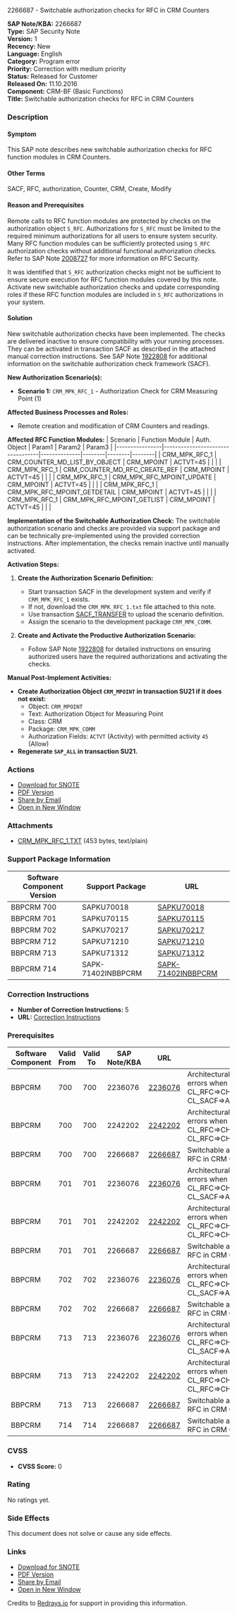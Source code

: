 2266687 - Switchable authorization checks for RFC in CRM Counters

**SAP Note/KBA:** 2266687  
**Type:** SAP Security Note  
**Version:** 1  
**Recency:** New  
**Language:** English  
**Category:** Program error  
**Priority:** Correction with medium priority  
**Status:** Released for Customer  
**Released On:** 11.10.2016  
**Component:** CRM-BF (Basic Functions)  
**Title:** Switchable authorization checks for RFC in CRM Counters

### Description

#### Symptom
This SAP note describes new switchable authorization checks for RFC function modules in CRM Counters.

#### Other Terms
SACF, RFC, authorization, Counter, CRM, Create, Modify

#### Reason and Prerequisites
Remote calls to RFC function modules are protected by checks on the authorization object `S_RFC`. Authorizations for `S_RFC` must be limited to the required minimum authorizations for all users to ensure system security. Many RFC function modules can be sufficiently protected using `S_RFC` authorization checks without additional functional authorization checks. Refer to SAP Note [2008727](https://me.sap.com/notes/2008727) for more information on RFC Security.

It was identified that `S_RFC` authorization checks might not be sufficient to ensure secure execution for RFC function modules covered by this note. Activate new switchable authorization checks and update corresponding roles if these RFC function modules are included in `S_RFC` authorizations in your system.

#### Solution
New switchable authorization checks have been implemented. The checks are delivered inactive to ensure compatibility with your running processes. They can be activated in transaction SACF as described in the attached manual correction instructions. See SAP Note [1922808](https://me.sap.com/notes/1922808) for additional information on the switchable authorization check framework (SACF).

**New Authorization Scenario(s):**
- **Scenario 1:** `CRM_MPK_RFC_1` - Authorization Check for CRM Measuring Point (1)

**Affected Business Processes and Roles:**
- Remote creation and modification of CRM Counters and readings.

**Affected RFC Function Modules:**
| Scenario       | Function Module                  | Auth. Object | Param1 | Param2 | Param3 |
|----------------|----------------------------------|--------------|--------|--------|--------|
| CRM_MPK_RFC_1  | CRM_COUNTER_MD_LIST_BY_OBJECT    | CRM_MPOINT   | ACTVT=45 |        |        |
| CRM_MPK_RFC_1  | CRM_COUNTER_MD_RFC_CREATE_REF     | CRM_MPOINT   | ACTVT=45 |        |        |
| CRM_MPK_RFC_1  | CRM_MPK_RFC_MPOINT_UPDATE         | CRM_MPOINT   | ACTVT=45 |        |        |
| CRM_MPK_RFC_1  | CRM_MPK_RFC_MPOINT_GETDETAIL      | CRM_MPOINT   | ACTVT=45 |        |        |
| CRM_MPK_RFC_1  | CRM_MPK_RFC_MPOINT_GETLIST        | CRM_MPOINT   | ACTVT=45 |        |        |

**Implementation of the Switchable Authorization Check:**
The switchable authorization scenario and checks are provided via support package and can be technically pre-implemented using the provided correction instructions. After implementation, the checks remain inactive until manually activated.

**Activation Steps:**
1. **Create the Authorization Scenario Definition:**
   - Start transaction SACF in the development system and verify if `CRM_MPK_RFC_1` exists.
   - If not, download the `CRM_MPK_RFC_1.txt` file attached to this note.
   - Use transaction [SACF_TRANSFER](https://me.sap.com/transactions/SACF_TRANSFER) to upload the scenario definition.
   - Assign the scenario to the development package `CRM_MPK_COMM`.

2. **Create and Activate the Productive Authorization Scenario:**
   - Follow SAP Note [1922808](https://me.sap.com/notes/1922808) for detailed instructions on ensuring authorized users have the required authorizations and activating the checks.

**Manual Post-Implement Activities:**
- **Create Authorization Object `CRM_MPOINT` in transaction SU21 if it does not exist:**
  - Object: `CRM_MPOINT`
  - Text: Authorization Object for Measuring Point
  - Class: CRM
  - Package: `CRM_MPK_COMM`
  - Authorization Fields: `ACTVT` (Activity) with permitted activity `45` (Allow)
- **Regenerate `SAP_ALL` in transaction SU21.**

### Actions
- [Download for SNOTE](https://notesdownloads.sap.com/note/0040000013833502017)
- [PDF Version](https://userapps.support.sap.com/sap/support/sfm/notes/print/0002266687?language=en-US&token=C3406C460A09393BDAD24B33E9E87E83)
- [Share by Email](https://me.sap.com/notes/0002266687/share)
- [Open in New Window](https://me.sap.com/notes/0002266687)

### Attachments
- [CRM_MPK_RFC_1.TXT](https://userapps.support.sap.com/sap/support/sapnotes/public/services/attachment.htm?iv_key=012006153200000106572016&iv_version=0001&iv_guid=6CAE8B27FE531ED683B841DCC526FEC7) (453 bytes, text/plain)

### Support Package Information
| Software Component Version | Support Package | URL |
|----------------------------|-----------------|-----|
| BBPCRM 700                 | SAPKU70018      | [SAPKU70018](https://me.sap.com/supportpackage/SAPKU70018) |
| BBPCRM 701                 | SAPKU70115      | [SAPKU70115](https://me.sap.com/supportpackage/SAPKU70115) |
| BBPCRM 702                 | SAPKU70217      | [SAPKU70217](https://me.sap.com/supportpackage/SAPKU70217) |
| BBPCRM 712                 | SAPKU71210      | [SAPKU71210](https://me.sap.com/supportpackage/SAPKU71210) |
| BBPCRM 713                 | SAPKU71312      | [SAPKU71312](https://me.sap.com/supportpackage/SAPKU71312) |
| BBPCRM 714                 | SAPK-71402INBBPCRM | [SAPK-71402INBBPCRM](https://me.sap.com/supportpackage/SAPK-71402INBBPCRM) |

### Correction Instructions
- **Number of Correction Instructions:** 5  
- **URL:** [Correction Instructions](https://me.sap.com/corrins/0002266687/63)

### Prerequisites
| Software Component | Valid From | Valid To | SAP Note/KBA | URL | Title | Component |
|--------------------|------------|----------|--------------|-----|-------|-----------|
| BBPCRM             | 700        | 700      | 2236076      | [2236076](https://me.sap.com/notes/2236076) | Architectural change to avoid syntax errors when calling CL_RFC=>CHECK_EXTERNAL and CL_SACF=>AUTH_CHECK_SPEC | CRM-BTX |
| BBPCRM             | 700        | 700      | 2242202      | [2242202](https://me.sap.com/notes/2242202) | Architectural change to avoid syntax errors when calling CL_RFC=>CHECK_EXTERNAL and CL_RFC=>CHECK_EXTERNAL_DIRECT | CRM-BTX |
| BBPCRM             | 700        | 700      | 2266687      | [2266687](https://me.sap.com/notes/2266687) | Switchable authorization checks for RFC in CRM Counters | CRM-BF |
| BBPCRM             | 701        | 701      | 2236076      | [2236076](https://me.sap.com/notes/2236076) | Architectural change to avoid syntax errors when calling CL_RFC=>CHECK_EXTERNAL and CL_SACF=>AUTH_CHECK_SPEC | CRM-BTX |
| BBPCRM             | 701        | 701      | 2242202      | [2242202](https://me.sap.com/notes/2242202) | Architectural change to avoid syntax errors when calling CL_RFC=>CHECK_EXTERNAL and CL_RFC=>CHECK_EXTERNAL_DIRECT | CRM-BTX |
| BBPCRM             | 701        | 701      | 2266687      | [2266687](https://me.sap.com/notes/2266687) | Switchable authorization checks for RFC in CRM Counters | CRM-BF |
| BBPCRM             | 702        | 702      | 2236076      | [2236076](https://me.sap.com/notes/2236076) | Architectural change to avoid syntax errors when calling CL_RFC=>CHECK_EXTERNAL and CL_SACF=>AUTH_CHECK_SPEC | CRM-BTX |
| BBPCRM             | 702        | 702      | 2266687      | [2266687](https://me.sap.com/notes/2266687) | Switchable authorization checks for RFC in CRM Counters | CRM-BF |
| BBPCRM             | 713        | 713      | 2236076      | [2236076](https://me.sap.com/notes/2236076) | Architectural change to avoid syntax errors when calling CL_RFC=>CHECK_EXTERNAL and CL_SACF=>AUTH_CHECK_SPEC | CRM-BTX |
| BBPCRM             | 713        | 713      | 2242202      | [2242202](https://me.sap.com/notes/2242202) | Architectural change to avoid syntax errors when calling CL_RFC=>CHECK_EXTERNAL and CL_RFC=>CHECK_EXTERNAL_DIRECT | CRM-BTX |
| BBPCRM             | 713        | 713      | 2266687      | [2266687](https://me.sap.com/notes/2266687) | Switchable authorization checks for RFC in CRM Counters | CRM-BF |
| BBPCRM             | 714        | 714      | 2266687      | [2266687](https://me.sap.com/notes/2266687) | Switchable authorization checks for RFC in CRM Counters | CRM-BF |

### CVSS
- **CVSS Score:** 0

### Rating
No ratings yet.

### Side Effects
This document does not solve or cause any side effects.

### Links
- [Download for SNOTE](https://notesdownloads.sap.com/note/0040000013833502017)
- [PDF Version](https://userapps.support.sap.com/sap/support/sfm/notes/print/0002266687?language=en-US&token=C3406C460A09393BDAD24B33E9E87E83)
- [Share by Email](https://me.sap.com/notes/0002266687/share)
- [Open in New Window](https://me.sap.com/notes/0002266687)

Credits to [Redrays.io](https://redrays.io) for support in providing this information.